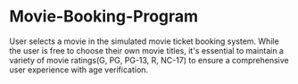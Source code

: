 # Movie-Booking-Program
User selects a movie in the simulated movie ticket booking system. While the user is free to choose their own movie titles, it's essential to maintain a variety of movie ratings(G, PG, PG-13, R, NC-17) to ensure a comprehensive user experience with age verification.
